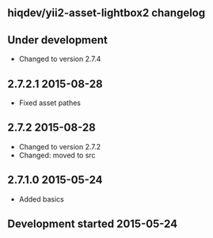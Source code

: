 hiqdev/yii2-asset-lightbox2 changelog
-------------------------------------

## Under development

- Changed to version 2.7.4

## 2.7.2.1 2015-08-28

- Fixed asset pathes

## 2.7.2 2015-08-28

- Changed to version 2.7.2
- Changed: moved to src

## 2.7.1.0 2015-05-24

- Added basics

## Development started 2015-05-24

